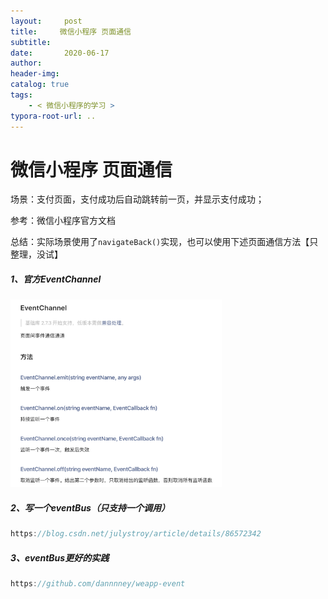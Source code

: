 ```yaml
---
layout:     post
title:     微信小程序 页面通信
subtitle:  
date:       2020-06-17
author:     
header-img: 
catalog: true
tags:
    - < 微信小程序的学习 >
typora-root-url: ..
---
```



# 微信小程序 页面通信

场景：支付页面，支付成功后自动跳转前一页，并显示支付成功；

参考：微信小程序官方文档

总结：实际场景使用了`navigateBack()`实现，也可以使用下述页面通信方法【只整理，没试】

##### 1、官方EventChannel

<img src="/img/assets_2019/image-20200617102031938.png" alt="image-20200617102031938" style="zoom:33%;" />

##### 2、写一个eventBus（只支持一个调用）

```js
https://blog.csdn.net/julystroy/article/details/86572342
```

##### 3、eventBus更好的实践

```js
https://github.com/dannnney/weapp-event
```

